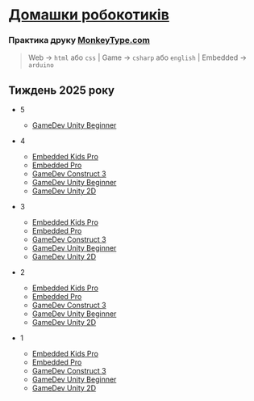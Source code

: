 # [Домашки робокотиків](https://robocode-pb.github.io/2025rc/hw)

### Практика друку [MonkeyType.com](https://monkeytype.com)
> Web -> `html` або `css` | Game -> `csharp` або `english` | Embedded -> `arduino`

## Тиждень 2025 року
- 5
    - [GameDev Unity Beginner](5/UB.md)
- 4
    - [Embedded Kids Pro](3/KP.md)
    - [Embedded Pro](3/EP.md)
    - [GameDev Construct 3](3/C.html)
    - [GameDev Unity Beginner](4/UB.html)
    - [GameDev Unity 2D](4/U2D.md)

- 3
    - [Embedded Kids Pro](3/KP.md)
    - [Embedded Pro](3/EP.md)
    - [GameDev Construct 3](2/C.html)
    - [GameDev Unity Beginner](3/UB.html)
    - [GameDev Unity 2D](3/U2D.md)

- 2
    - [Embedded Kids Pro](2/KP.md)
    - [Embedded Pro](2/EP.md)
    - [GameDev Construct 3](2/C.html)
    - [GameDev Unity Beginner](2/UB.html)
    - [GameDev Unity 2D](2/U2D.md)

- 1
    - [Embedded Kids Pro](1/KP.md)
    - [Embedded Pro](1/PE.md)
    - [GameDev Construct 3](1/C.md)
    - [GameDev Unity Beginner](1/UB.md)
    - [GameDev Unity 2D](1/U2D.md)
